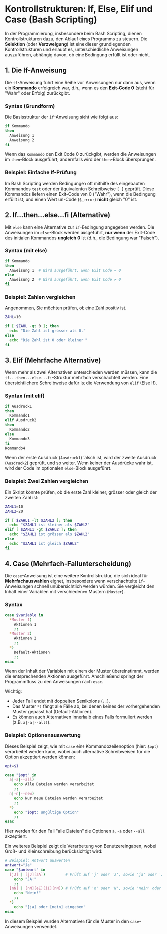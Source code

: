 # Kontrollstrukturen: If, Else, Elif und Case (Bash Scripting)

In der Programmierung, insbesondere beim Bash Scripting, dienen Kontrollstrukturen dazu, den Ablauf eines Programms zu steuern. Die **Selektion** (oder **Verzweigung**) ist eine dieser grundlegenden Kontrollstrukturen und erlaubt es, unterschiedliche Anweisungen auszuführen, abhängig davon, ob eine Bedingung erfüllt ist oder nicht.

## 1. Die If-Anweisung

Die `if`-Anweisung führt eine Reihe von Anweisungen nur dann aus, wenn ein **Kommando** erfolgreich war, d.h., wenn es den **Exit-Code 0** (steht für "Wahr" oder Erfolg) zurückgibt.

### Syntax (Grundform)

Die Basisstruktur der `if`-Anweisung sieht wie folgt aus:

```bash
if Kommando
then
  Anweisung 1
  Anweisung 2
fi
```

Wenn das `Kommando` den Exit Code 0 zurückgibt, werden die Anweisungen im `then`-Block ausgeführt; andernfalls wird der `then`-Block übersprungen.

### Beispiel: Einfache If-Prüfung

Im Bash Scripting werden Bedingungen oft mithilfe des eingebauten Kommandos `test` oder der äquivalenten Schreibweise `[ ]` geprüft. Diese Kommandos liefern einen Exit-Code von 0 ("Wahr"), wenn die Bedingung erfüllt ist, und einen Wert un-Code (`$_error`) **nicht** gleich "0" ist.

## 2. If...then...else...fi (Alternative)

Mit `else` kann eine Alternative zur `if`-Bedingung angegeben werden. Die Anweisungen im `else`-Block werden ausgeführt, **nur wenn** der Exit-Code des initialen Kommandos **ungleich 0** ist (d.h., die Bedingung war "Falsch").

### Syntax (mit else)

```bash
if Kommando
then
  Anweisung 1  # Wird ausgeführt, wenn Exit Code = 0
else
  Anweisung 2  # Wird ausgeführt, wenn Exit Code ≠ 0
fi
```

### Beispiel: Zahlen vergleichen

Angenommen, Sie möchten prüfen, ob eine Zahl positiv ist.

```bash
ZAHL=10

if [ $ZAHL -gt 0 ]; then
  echo "Die Zahl ist grösser als 0."
else
  echo "Die Zahl ist 0 oder kleiner."
fi
```

## 3. Elif (Mehrfache Alternative)

Wenn mehr als zwei Alternativen unterschieden werden müssen, kann die `if...then...else...fi`-Struktur mehrfach verschachtelt werden. Eine übersichtlichere Schreibweise dafür ist die Verwendung von `elif` (Else If).

### Syntax (mit elif)

```bash
if Ausdruck1
then
  Kommando1
elif Ausdruck2
then
  Kommando2
else
  Kommando3
fi
Kommando4
```

Wenn der erste Ausdruck (`Ausdruck1`) falsch ist, wird der zweite Ausdruck (`Ausdruck2`) geprüft, und so weiter. Wenn keiner der Ausdrücke wahr ist, wird der Code im optionalen `else`-Block ausgeführt.

### Beispiel: Zwei Zahlen vergleichen

Ein Skript könnte prüfen, ob die erste Zahl kleiner, grösser oder gleich der zweiten Zahl ist:

```bash
ZAHL1=10
ZAHL2=20

if [ $ZAHL1 -lt $ZAHL2 ]; then
  echo "$ZAHL1 ist kleiner als $ZAHL2"
elif [ $ZAHL1 -gt $ZAHL2 ]; then
  echo "$ZAHL1 ist grösser als $ZAHL2"
else
  echo "$ZAHL1 ist gleich $ZAHL2"
fi
```

## 4. Case (Mehrfach-Fallunterscheidung)

Die `case`-Anweisung ist eine weitere Kontrollstruktur, die sich ideal für **Mehrfachauswahlen** eignet, insbesondere wenn verschachtelte `if`-Anweisungen schnell unübersichtlich werden würden. Sie vergleicht den Inhalt einer Variablen mit verschiedenen Mustern (`Muster`).

### Syntax

```bash
case $variable in
  *Muster 1)
    Aktionen 1
    ;;
  *Muster 2)
    Aktionen 2
    ;;
  *)
    Default-Aktionen
    ;;
esac
```

Wenn der Inhalt der Variablen mit einem der Muster übereinstimmt, werden die entsprechenden Aktionen ausgeführt. Anschließend springt der Programmfluss zu den Anweisungen nach `esac`.

Wichtig:
*   Jeder Fall endet mit doppelten Semikolons (`;;`).
*   Das Muster `*)` fängt alle Fälle ab, bei denen keines der vorhergehenden Muster gepasst hat (Default-Aktionen).
*   Es können auch Alternativen innerhalb eines Falls formuliert werden (z.B. `a|-a|--all)`).

### Beispiel: Optionenauswertung

Dieses Beispiel zeigt, wie mit `case` eine Kommandozeilenoption (hier: `$opt`) verarbeitet werden kann, wobei auch alternative Schreibweisen für die Option akzeptiert werden können:

```bash
opt=$1

case "$opt" in
  a|-a|--all)
    echo Alle Dateien werden verarbeitet
    ;;
  n|-n|--new)
    echo Nur neue Dateien werden verarbeitet
    ;;
  *)
    echo "$opt: ungültige Option"
    ;;
esac
```
Hier werden für den Fall "alle Dateien" die Optionen `a`, `-a` oder `--all` akzeptiert.

Ein weiteres Beispiel zeigt die Verarbeitung von Benutzereingaben, wobei Groß- und Kleinschreibung berücksichtigt wird:

```bash
# Beispiel: Antwort auswerten
antwort="Ja"
case "$antwort" in
  [jJ] | [jJ][aA])         # Prüft auf 'j' oder 'J', sowie 'ja' oder 'JA'
    echo "JA!"
    ;;
  [nN] | [nN][eE][iI][nN]) # Prüft auf 'n' oder 'N', sowie 'nein' oder 'NEIN'
    echo "Nein!"
    ;;
  *)
    echo "[ja] oder [nein] eingeben"
esac
```
In diesem Beispiel wurden Alternativen für die Muster in den `case`-Anweisungen verwendet.